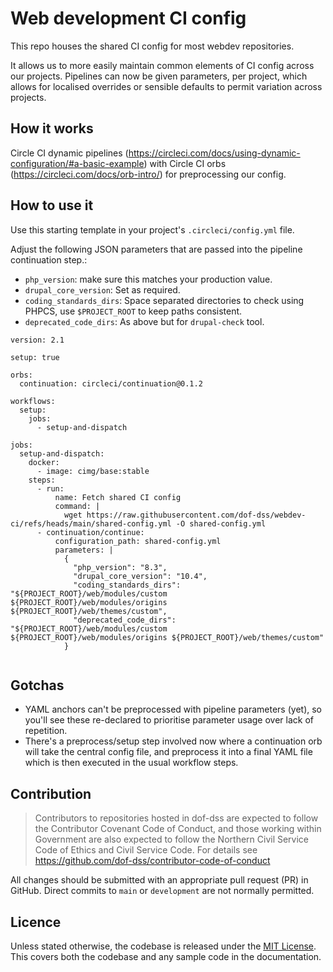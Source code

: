 # Web development CI config

This repo houses the shared CI config for most webdev repositories.

It allows us to more easily maintain common elements of CI config across our projects. Pipelines can now be given parameters, per project, which allows for localised overrides or sensible defaults to permit variation across projects.

## How it works

Circle CI dynamic pipelines (https://circleci.com/docs/using-dynamic-configuration/#a-basic-example) with Circle CI orbs (https://circleci.com/docs/orb-intro/) for preprocessing our config.

## How to use it

Use this starting template in your project's `.circleci/config.yml` file.

Adjust the following JSON parameters that are passed into the pipeline continuation step.:

- `php_version`: make sure this matches your production value.
- `drupal_core_version`: Set as required.
- `coding_standards_dirs`: Space separated directories to check using PHPCS, use `$PROJECT_ROOT` to keep paths consistent.
- `deprecated_code_dirs`: As above but for `drupal-check` tool.


```
version: 2.1

setup: true

orbs:
  continuation: circleci/continuation@0.1.2

workflows:
  setup:
    jobs:
      - setup-and-dispatch

jobs:
  setup-and-dispatch:
    docker:
      - image: cimg/base:stable
    steps:
      - run:
          name: Fetch shared CI config
          command: |
            wget https://raw.githubusercontent.com/dof-dss/webdev-ci/refs/heads/main/shared-config.yml -O shared-config.yml
      - continuation/continue:
          configuration_path: shared-config.yml
          parameters: |
            {
              "php_version": "8.3",
              "drupal_core_version": "10.4",
              "coding_standards_dirs": "${PROJECT_ROOT}/web/modules/custom ${PROJECT_ROOT}/web/modules/origins ${PROJECT_ROOT}/web/themes/custom",
              "deprecated_code_dirs": "${PROJECT_ROOT}/web/modules/custom ${PROJECT_ROOT}/web/modules/origins ${PROJECT_ROOT}/web/themes/custom"
            }


```

## Gotchas

- YAML anchors can't be preprocessed with pipeline parameters (yet), so you'll see these re-declared to prioritise parameter usage over lack of repetition.
- There's a preprocess/setup step involved now where a continuation orb will take the central config file, and preprocess it into a final YAML file which is then executed in the usual workflow steps.

## Contribution

> Contributors to repositories hosted in dof-dss are expected to follow the Contributor Covenant Code of Conduct, and those working within Government are also expected to follow the Northern Civil Service Code of Ethics and Civil Service Code. For details see https://github.com/dof-dss/contributor-code-of-conduct

All changes should be submitted with an appropriate pull request (PR) in GitHub. Direct commits to `main` or `development` are not normally permitted.

## Licence

Unless stated otherwise, the codebase is released under the [MIT License](http://www.opensource.org/licenses/mit-license.php). This covers both the codebase and any sample code in the documentation.